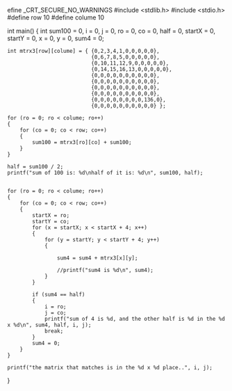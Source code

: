efine _CRT_SECURE_NO_WARNINGS
#include <stdlib.h>
#include <stdio.h>
#define row 10
#define colume 10

int main()
{
    int sum100 = 0, i = 0, j = 0, ro = 0, co = 0, half = 0, startX = 0, startY = 0, x = 0, y = 0, sum4 = 0;

    int mtrx3[row][colume] = { {0,2,3,4,1,0,0,0,0,0},
                               {0,6,7,8,5,0,0,0,0,0},
                               {0,10,11,12,9,0,0,0,0,0},
                               {0,14,15,16,13,0,0,0,0,0},
                               {0,0,0,0,0,0,0,0,0,0},
                               {0,0,0,0,0,0,0,0,0,0},
                               {0,0,0,0,0,0,0,0,0,0},
                               {0,0,0,0,0,0,0,0,0,0},
                               {0,0,0,0,0,0,0,0,136,0},
                               {0,0,0,0,0,0,0,0,0,0} };

    for (ro = 0; ro < colume; ro++)
    {
        for (co = 0; co < row; co++)
        {
            sum100 = mtrx3[ro][co] + sum100;
        }
    }

    half = sum100 / 2;
    printf("sum of 100 is: %d\nhalf of it is: %d\n", sum100, half);


    for (ro = 0; ro < colume; ro++)
    {
        for (co = 0; co < row; co++)
        {
            startX = ro;
            startY = co;
            for (x = startX; x < startX + 4; x++)
            {
                for (y = startY; y < startY + 4; y++)
                {

                    sum4 = sum4 + mtrx3[x][y];

                    //printf("sum4 is %d\n", sum4);
                }
            }
            
            if (sum4 == half)
            {
                i = ro;
                j = co;
                printf("sum of 4 is %d, and the other half is %d in the %d x %d\n", sum4, half, i, j);
                break;
            }
            sum4 = 0;
        }
    }

    printf("the matrix that matches is in the %d x %d place..", i, j);

}
